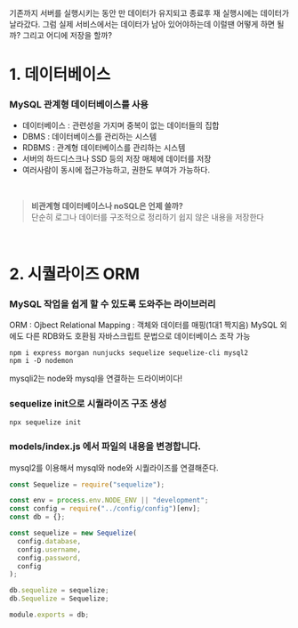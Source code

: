기존까지 서버를 실행시키는 동안 만 데이터가 유지되고 종료후 재 실행시에는 데이터가 날라갔다.
그럼 실제 서비스에서는 데이터가 남아 있어야하는데 이럴땐 어떻게 하면 될까? 그리고 어디에 저장을 할까?

# 1. 데이터베이스

### MySQL 관계형 데이터베이스를 사용

- 데이터베이스 : 관련성을 가지며 중복이 없는 데이터들의 집합
- DBMS : 데이터베이스를 관리하는 시스템
- RDBMS : 관계형 데이터베이스를 관리하는 시스템
- 서버의 하드디스크나 SSD 등의 저장 매체에 데이터를 저장
- 여러사람이 동시에 접근가능하고, 권한도 부여가 가능하다.

<br>

> **비관계형 데이터베이스나 noSQL은 언제 쓸까?** <br>
> 단순히 로그나 데이터를 구조적으로 정리하기 쉽지 않은 내용을 저장한다

<br>

# 2. 시퀄라이즈 ORM

### MySQL 작업을 쉽게 할 수 있도록 도와주는 라이브러리

ORM : Ojbect Relational Mapping : 객체와 데이터를 매핑(1대1 짝지음)
MySQL 외에도 다른 RDB와도 호환됨
자바스크립트 문법으로 데이터베이스 조작 가능

```shell
npm i express morgan nunjucks sequelize sequelize-cli mysql2
npm i -D nodemon
```

mysqli2는 node와 mysql을 연결하는 드라이버이다!

### sequelize init으로 시퀄라이즈 구조 생성

```shell
npx sequelize init
```

### models/index.js 에서 파일의 내용을 변경합니다.

mysql2를 이용해서 mysql와 node와 시퀄라이즈를 연결해준다.

```javascript
const Sequelize = require("sequelize");

const env = process.env.NODE_ENV || "development";
const config = require("../config/config")[env];
const db = {};

const sequelize = new Sequelize(
  config.database,
  config.username,
  config.password,
  config
);

db.sequelize = sequelize;
db.Sequelize = Sequelize;

module.exports = db;
```
